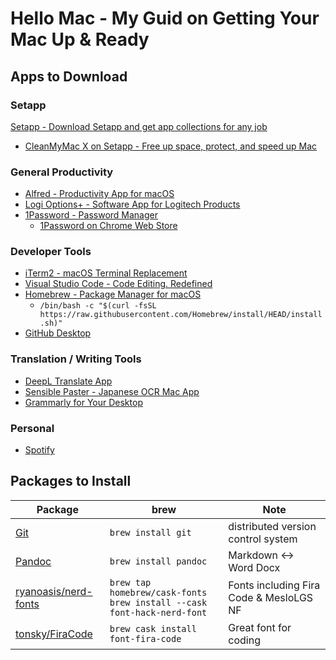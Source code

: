 # Hello Mac - My Guid on Getting Your Mac Up & Ready

## Apps to Download

### Setapp
[Setapp - Download Setapp and get app collections for any job](https://setapp.com/download)
* [CleanMyMac X on Setapp - Free up space, protect, and speed up Mac](https://setapp.com/apps/cleanmymac)

### General Productivity
* [Alfred - Productivity App for macOS](https://www.alfredapp.com/)
* [Logi Options+ - Software App for Logitech Products](https://www.logitech.com/en-us/software/logi-options-plus.html)
* [1Password - Password Manager](https://1password.com/downloads/mac/)
  * [1Password on Chrome Web Store](https://chrome.google.com/webstore/detail/1password-%E2%80%93-password-mana/aeblfdkhhhdcdjpifhhbdiojplfjncoa)

### Developer Tools
* [iTerm2 - macOS Terminal Replacement](https://iterm2.com/index.html)
* [Visual Studio Code - Code Editing. Redefined](https://code.visualstudio.com/)
* [Homebrew - Package Manager for macOS](https://brew.sh/)
  * `/bin/bash -c "$(curl -fsSL https://raw.githubusercontent.com/Homebrew/install/HEAD/install.sh)"`
* [GitHub Desktop](https://desktop.github.com/)

### Translation / Writing Tools
* [DeepL Translate App](https://www.deepl.com/en/app/)
* [Sensible Paster - Japanese OCR Mac App](https://apps.apple.com/us/app/sensible-paster/id1553906835?mt=12)
* [Grammarly for Your Desktop](https://www.grammarly.com/desktop)

### Personal
* [Spotify](https://www.spotify.com/download/mac/)

## Packages to Install

| Package                                                         | brew                                                                        | Note                                    |
| --------------------------------------------------------------- | --------------------------------------------------------------------------- | --------------------------------------- |
| [Git](https://git-scm.com/)                                     | `brew install git`                                                          | distributed version control system      |
| [Pandoc](https://pandoc.org/)                                   | `brew install pandoc`                                                       | Markdown ↔︎ Word Docx                    |
| [ryanoasis/nerd-fonts](https://github.com/ryanoasis/nerd-fonts) | `brew tap homebrew/cask-fonts`<br>`brew install --cask font-hack-nerd-font` | Fonts including Fira Code & MesloLGS NF |
| [tonsky/FiraCode](https://github.com/tonsky/FiraCode)           | `brew cask install font-fira-code`                                          | Great font for coding                   |
